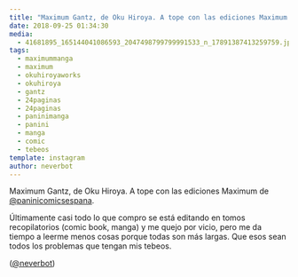 ```yaml
---
title: "Maximum Gantz, de Oku Hiroya. A tope con las ediciones Maximum de @paninicomicsespana"
date: 2018-09-25 01:34:30
media: 
  - 41681895_165144041086593_2047498799799991533_n_17891387413259759.jpg
tags: 
  - maximummanga
  - maximum
  - okuhiroyaworks
  - okuhiroya
  - gantz
  - 24paginas
  - 24paginas
  - paninimanga
  - panini
  - manga
  - comic
  - tebeos
template: instagram
author: neverbot
---
```


Maximum Gantz, de Oku Hiroya. A tope con las ediciones Maximum de [@paninicomicsespana](https://instagram.com/paninicomicsespana).


Últimamente casi todo lo que compro se está editando en tomos recopilatorios (comic book, manga) y me quejo por vicio, pero me da tiempo a leerme menos cosas porque todas son más largas. Que esos sean todos los problemas que tengan mis tebeos.


([@neverbot](https://instagram.com/neverbot))

